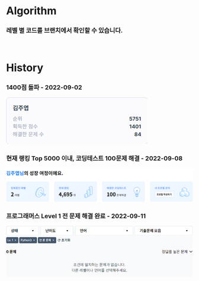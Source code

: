 # Algorithm
### 레벨 별 코드를 브랜치에서 확인할 수 있습니다.

<br>

# History

### 1400점 돌파 - 2022-09-02
<img src="static/profile_score.png">

<br>

### 현재 랭킹 Top 5000 이내, 코딩테스트 100문제 해결 - 2022-09-08
<img src="static/profile_status.png" width=1000px>

<br>

### 프로그래머스 Level 1 전 문제 해결 완료 - 2022-09-11
<img src="static/lv1_all_solve.png" width=1000px>

